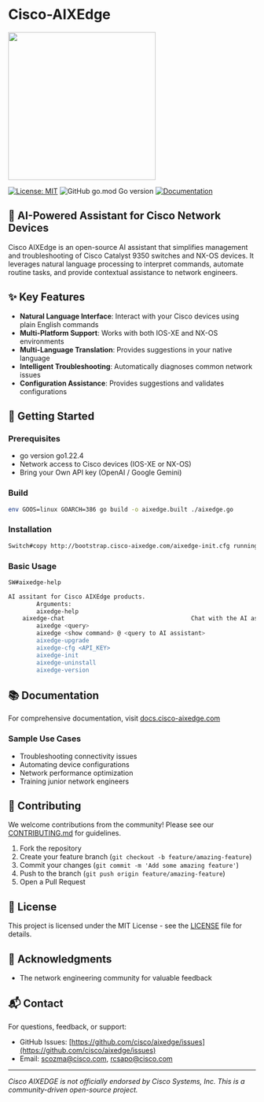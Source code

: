 # Cisco-AIXEdge

<img src="https://github.com/user-attachments/assets/3ad32655-d8e6-47ba-9bf8-0c3f2564912b" width="300" height="300">

[![License: MIT](https://img.shields.io/badge/License-MIT-yellow.svg)](https://opensource.org/licenses/MIT)
![GitHub go.mod Go version](https://img.shields.io/github/go-mod/go-version/Cisco-AIXEdge/Cisco-AIXEdge)
[![Documentation](https://img.shields.io/badge/docs-latest-brightgreen.svg)](https://aixedge.readthedocs.io)

## 🤖 AI-Powered Assistant for Cisco Network Devices

Cisco AIXEdge is an open-source AI assistant that simplifies management and troubleshooting of Cisco Catalyst 9350 switches and NX-OS devices. It leverages natural language processing to interpret commands, automate routine tasks, and provide contextual assistance to network engineers.

## ✨ Key Features

- **Natural Language Interface**: Interact with your Cisco devices using plain English commands
- **Multi-Platform Support**: Works with both IOS-XE and NX-OS environments
- **Multi-Language Translation**: Provides suggestions in your native language
- **Intelligent Troubleshooting**: Automatically diagnoses common network issues
- **Configuration Assistance**: Provides suggestions and validates configurations

## 🚀 Getting Started

### Prerequisites

- go version go1.22.4
- Network access to Cisco devices (IOS-XE or NX-OS)
- Bring your Own API key (OpenAI / Google Gemini)

### Build 
``` bash
env GOOS=linux GOARCH=386 go build -o aixedge.built ./aixedge.go
```

### Installation

```bash
Switch#copy http://bootstrap.cisco-aixedge.com/aixedge-init.cfg running-config
```

### Basic Usage

```bash
SW#aixedge-help

AI assitant for Cisco AIXEdge products.
        Arguments:
        aixedge-help                                                                    Presents options to run AI assistant
	aixedge-chat									Chat with the AI assitant
        aixedge <query>                                                                 Queries adressed to AI Assistant
        aixedge <show command> @ <query to AI assistant>                                AI Assistant helps with command's output
        aixedge-upgrade                                                                 Upgrades the AI Assistant to the latest version
        aixedge-cfg <API_KEY>                                                           Initial config of the script; Adds the OpenAI API key;
        aixedge-init                                                                    Initialization of AI assistant
        aixedge-uninstall                                                               Uninstall the AI assistant
        aixedge-version                                                                 Shows installed version
```

## 📚 Documentation

For comprehensive documentation, visit [docs.cisco-aixedge.com](https://docs.cisco-aixedge.com)

### Sample Use Cases

- Troubleshooting connectivity issues
- Automating device configurations
- Network performance optimization
- Training junior network engineers

## 🤝 Contributing

We welcome contributions from the community! Please see our [CONTRIBUTING.md](CONTRIBUTING.md) for guidelines.

1. Fork the repository
2. Create your feature branch (`git checkout -b feature/amazing-feature`)
3. Commit your changes (`git commit -m 'Add some amazing feature'`)
4. Push to the branch (`git push origin feature/amazing-feature`)
5. Open a Pull Request
      
## 📜 License

This project is licensed under the MIT License - see the [LICENSE](LICENSE) file for details.

## 🙏 Acknowledgments
- The network engineering community for valuable feedback

## 📬 Contact

For questions, feedback, or support:
- GitHub Issues: [https://github.com/cisco/aixedge/issues](https://github.com/cisco/aixedge/issues)
- Email: scozma@cisco.com, rcsapo@cisco.com

---

*Cisco AIXEDGE is not officially endorsed by Cisco Systems, Inc. This is a community-driven open-source project.*

